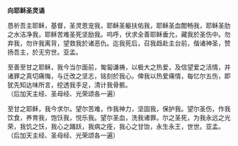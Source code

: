 **向耶稣圣灵诵**

恳祈吾主耶稣，基督，圣灵恩宠我，耶稣圣躯扶佑我，耶稣圣血酣畅我，耶稣圣肋之水洁净我，耶稣苦难圣死坚励我。呜呼，伏求全善耶稣垂允，藏我於圣伤中。勿弃我，勿许我离背，望救我於诸恶仇。迄我死后，召我趋赴主台前，偕诸神圣，赞扬吾主，於无穷世。亚孟。

至善至甘之耶稣，我今当尔面前，匍匐谦祷，以极大之热爱，及信望爱之活情，并诸罪之真切痛悔，与迁改之坚志，铭刻於我心。俾我以热爱痛情，每忆尔五伤，即犹先知达味所言，挖透我手足，清计我骨骸。  
（后加天主经、圣母经、光荣颂各一遍）

至甘之耶稣，我今求尔。望尔苦难，作我神力，坚固我，保护我。望尔圣伤，作我饮食，养育我，饱饫我，悦乐我。望尔圣血，洗我诸罪。尔之圣死，为我永远之光荣，我饥之饫，我心之踊跃，我病之痊，我心之甘饴，永生永王，世世。亚孟。  
（后加天主经、圣母经、光荣颂各一遍）